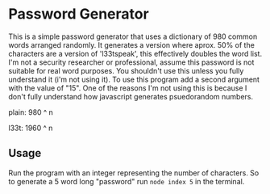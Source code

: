 # Password Generator
This is a simple password generator that uses a dictionary of 980 common words arranged randomly. It generates a version where aprox. 50% of the characters are a version of 'l33tspeak', this effectively doubles the word list. I'm not a security researcher or professional, assume this password is not suitable for real word purposes. You shouldn't use this unless you fully understand it (i'm not using it). To use this program add a second argument with the value of "15". One of the reasons I'm not using this is because I don't fully understand how javascript generates psuedorandom numbers.

plain: 980 ^ n


l33t: 1960 ^ n

## Usage
Run the program with an integer representing the number of characters. So to generate a 5 word long "password" run ```node index 5``` in the terminal.

